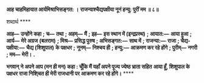 **आह चाहमिहायात आर्यमिश्राभिसङ्गत: ।** **राजन्याश्चैद्यपक्षीया नूनं हन्यु: पुरीं मम ॥ ८॥** 

शब्दार्थ **** 

**आह—** **उन्होंने कहा** **; च—** **तथा** **; अहम्—** **मैं** **; इह—** **इस स्थान में (इन्द्रप्रस्थ)** **; आयात:—** **आया हुआ** **; आर्य—** **मेरे अग्रज** **(बलराम)** **; मिश्र—** **प्रसिद्ध पुरुष** **; अभिसङ्गत:—** **साथ में** **; राजन्या:—** **राजा** **; चैद्य-पक्षीया:—** **चैद्य (शिशुपाल) के पक्षधर** **;** **नूनम्—** **निश्चय ही** **; हन्यु:—** **आक्रमण कर रहे होंगे** **; पुरीम्—** **नगरी** **; मम—** **मेरी।** **.** 

**भगवान् ने अपने आप (मन ही मन) कहा : चूँकि मैं यहाँ अपने पूज्य ज्येष्ठ भ्राता सहित** **आया हूँ, शिशुपाल के पक्षधर राजा निशि्चत ही मेरी राजधानी पर आक्रमण कर रहे होंगे।** **** 